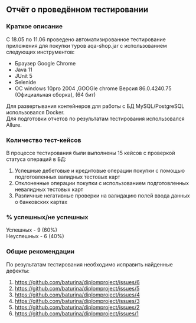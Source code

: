 ## Отчёт о проведённом тестировании

### Краткое описание
С 18.05 по 11.06 проведено  автоматизированное тестирование приложения для покупки туров aqa-shop.jar с использованием следующих инструментов:

* Браузер Google Chrome
* Java 11
* JUnit 5
* Selenide
* ОС  windows 10pro 2004 ,GOOGle chrome Версия 86.0.4240.75 (Официальная сборка), (64 бит)

Для развертывания контейнеров для работы с БД MySQL/PostgreSQL  использовался Docker.  
Для подготовки отчетов по результатам тестирования использовался Allure.

### Количество тест-кейсов
В процессе тестирования были выполнены 15 кейсов с проверкой статуса операций в БД:
1) Успешные дебетовые и кредитовые операции покупки с помощью подготовленных валидных тестовых карт
2) Отклоненные операции покупки с использованием подготовленных невалидных тестовых карт
3) Различные негативные проверки на валидацию полей ввода данных о банковских картах

### % успешных/не успешных
Успешных - 9 (60%)  
Неуспешных - 6 (40%)


### Общие рекомендации
По результатам тестирования необходимо исправить найденные дефекты:

1) https://github.com/baturina/diplomproject/issues/6
2) https://github.com/baturina/diplomproject/issues/5
3) https://github.com/baturina/diplomproject/issues/4
4) https://github.com/baturina/diplomproject/issues/3
5) https://github.com/baturina/diplomproject/issues/2
6) https://github.com/baturina/diplomproject/issues/1